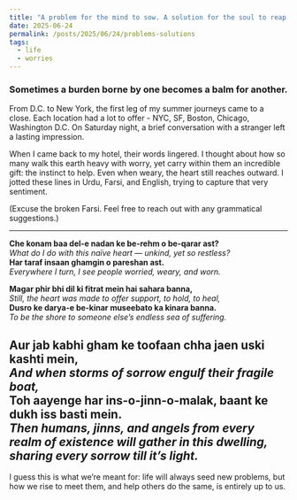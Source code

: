 ```yaml
---
title: "A problem for the mind to sow. A solution for the soul to reap."
date: 2025-06-24
permalink: /posts/2025/06/24/problems-solutions
tags:
  - life
  - worries
---
```


### Sometimes a burden borne by one becomes a balm for another.

From D.C. to New York, the first leg of my summer journeys came to a close. Each location had a lot to offer - NYC, SF, Boston, Chicago, Washington D.C. 
On Saturday night, a brief conversation with a stranger left a lasting impression.

When I came back to my hotel, their words lingered. I thought about how so many walk this earth heavy with worry, yet carry within them an incredible gift: the instinct to help. Even when weary, the heart still reaches outward. I jotted these lines in Urdu, Farsi, and English, trying to capture that very sentiment.  

(Excuse the broken Farsi. Feel free to reach out with any grammatical suggestions.)

---

**Che konam baa del-e nadan ke be-rehm o be-qarar ast?**  
*What do I do with this naïve heart — unkind, yet so restless?*  
**Har taraf insaan ghamgin o pareshan ast.**  
*Everywhere I turn, I see people worried, weary, and worn.*  

**Magar phir bhi dil ki fitrat mein hai sahara banna,**  
*Still, the heart was made to offer support, to hold, to heal,*  
**Dusro ke darya-e be-kinar museebato ka kinara banna.**  
*To be the shore to someone else’s endless sea of suffering.*  

**Aur jab kabhi gham ke toofaan chha jaen uski kashti mein,**  
*And when storms of sorrow engulf their fragile boat,*  
**Toh aayenge har ins-o-jinn-o-malak, baant ke dukh iss basti mein.**  
*Then humans, jinns, and angels from every realm of existence will gather in this dwelling, sharing every sorrow till it’s light.*
---

I guess this is what we’re meant for: life will always seed new problems, but how we rise to meet them, and help others do the same, is entirely up to us.
